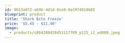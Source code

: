 ```yaml
---
id: 9653a872-ab9b-4d1d-8ce8-0a1974918b85
blueprint: product
title: 'Shark Bite Freeze'
price: '$5.45 - $11.40'
image:
  - products/s864288428453117789_p125_i1_w4000.jpeg
---
```

